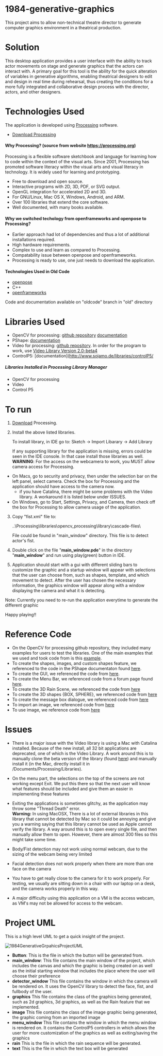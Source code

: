 # 1984-generative-graphics
This project aims to allow non-technical theatre director to generate computer graphics environment in a theatrical production. 

# Solution
This desktop application provides a user interface with the ability to track actor movements on stage and generate graphics that the actors can interact with. A primary goal for this tool is the ability for the quick alteration of variables in generative algorithms, enabling theatrical designers to edit and design in real time during rehearsal, thus creating the conditions for a more fully integrated and collaborative design process with the director, actors, and other designers. 


# Technologies Used
The application is developed using [Processing](https://processing.org/) software.

* [Download Processing](https://processing.org/download/)


#### Why Processing? (source from website https://processing.org)

Processing is a flexible software sketchbook and language for learning how to code within the context of the visual arts. Since 2001, Processing has promoted software literacy within the visual arts and visual literacy in technology. It is widely used for learning and prototyping.

* Free to download and open source.
* Interactive programs with 2D, 3D, PDF, or SVG output.
* OpenGL integration for accelerated 2D and 3D.
* For GNU/Linux, Mac OS X, Windows, Android, and ARM.
* Over 100 libraries that extend the core software.
* Well documented, with many books available.


#### Why we switched techology from openframeworks and openpose to Processing?

* Earlier approach had lot of dependencies and thus a lot of additional installations required.
* High hardware requirements.
* Complex to use and learn as compared to Processing.
* Compatability issue between openpose and openframeworks.
* Processing is ready to use, one just needs to download the application.


#### Technologies Used in Old Code
* [openpose](https://github.com/CMU-Perceptual-Computing-Lab/openpose)
* C++
* [openframeworks](https://openframeworks.cc/about/)

Code and documentation available on "oldcode" branch in "old" directory


# Libraries Used

* OpenCV for processing: [github repository](https://github.com/atduskgreg/opencv-processing) [documentation](http://atduskgreg.github.io/opencv-processing/reference/)
* PShape: [documentation](https://processing.github.io/processing-javadocs/core/processing/core/PShape.html)
* Video for processing: [github repository](https://github.com/processing/processing-video). In order for the program to work, use [Video Library Version 2.0-beta4](https://github.com/processing/processing-video/releases)
* ControlP5: [documentation](http://www.sojamo.de/libraries/controlP5/

##### Libraries Installed in Processing Library Manager

* OpenCV for processing
* Video
* Control P5


# To run

1. [Download](https://processing.org/download/) Processing.

2. Install the above listed libraries.

    To install library, in IDE go to: 
    Sketch -> Import Libarary -> Add Library
    
    If any supporting library for the application is missing, errors could be seen in the IDE console. In that case install those libraries as well.<br/>
        **WARNING**: For the access on the webcamera to work, you MUST allow camera access for Processing.
* On Macs, go to security and privacy, then under the selection bar on the left panel, select camera. Check the box for Processing and the application should have access to the camera now. 
    * if you have Catalina, there might be some problems with the Video library. A workaround it is listed below under ISSUES.
* On Windows, go to Start, Settings, Privacy, and Camera, then check off the box for Processing to allow camera usage of the application.

3. Copy "fist.xml" file to:

    ..\Processing\libraries\opencv_processing\library\cascade-files\

    File could be found in "main_window" directory. This file is to detect actor's fist.

4. Double click on the file "**main_window.pde**" in the directory "**main_window**" and run using play(green) button in IDE. 

5. Application should start with a gui with different sliding bars to customize the graphic and a startup window will appear with selections that the user can choose from, such as shapes, template, and which movement to detect. After the user has chosen the necessary information, the graphics window will appear along with a window displaying the camera and what it is detecting.

Note: Currently you need to re-run the application everytime to generate the different graphic

Happy playing!!


# Reference Code

* On the OpenCV for processing github repository, they included many examples for users to test the libraries. One of the main examples that we used and took code from is this [example](https://github.com/atduskgreg/opencv-processing/tree/master/examples/LiveCamTest).
* To create the shapes, images, and custom shapes feature, we referenced to the code in the PShape documentaton found [here](https://processing.org/tutorials/pshape/).
* To create the GUI, we referenced the code from [here](https://www.kasperkamperman.com/blog/processing-code/controlp5-library-example1/).
* To create the Menu Bar, we referenced code from a forum page found [here](https://forum.processing.org/two/discussion/12202/is-there-a-way-to-associate-a-menu-bar-with-the-sketch-frame).
* To create the 3D Rain Scene, we referenced the code from [here](https://discourse.processing.org/t/simple-3d-rain-simulation/10834)
* To create the 3D shapes {BOX, SPHERE}, we referenced code from [here](https://processing.org/examples/primitives3d.html)
* To create the message box dialogue, we referenced code from [here](https://forum.processing.org/two/discussion/4764/how-to-make-a-popup-window)
* To import an image, we referenced code from [here](https://stackoverflow.com/questions/16302332/how-could-i-choose-one-particular-file-to-load-with-loadstrings)
* To use image, we reference code from [here](https://processing.org/reference/PImage.html)


# Issues

* There is a major issue with the Video library is using a Mac with Catalina installed. Because of the new install, all 32 bit applications are deprecated, one of which is the Video Library. A work around this is to manually clone the beta version of the library (found [here](https://github.com/processing/processing-video/releases/tag/r6-v2.0-beta4))
and manually install it (in the Mac, directly install it in /Documents/Processing/Libraries). 
* On the menu part, the selections on the top of the screens are not working except Exit. We put this there so that the next user will know what features should be included and give them an easier in implementing these features
* Exiting the applications is sometimes glitchy, as the application may throw some "Thread Death" error.<br/> 
 **Warning:** In using MacOSX, There is a lot of external libraries in this library that cannot be detected by Mac so it could be annoying and give you a warning saying that this library cannot be used as Apple cannot verify the library. A way around this is to open every single file, and then manually allow them to open. However, there are almost 300 files so this might take some time.

* Body/Fist detection may not work using normal webcam, due to the sizing of the webcam being very limited
* Facial detection does not work properly when there are more than one face on the camera
* You have to get really close to the camera for it to work properly. For testing, we usually are sitting down in a chair with our laptop on a desk, and the camera works properly in this way.
* A major difficulty using this application on a VM is the access webcam, as VM's may not be allowed for access to the webcam.


# Project UML

This is a high level UML to get a quick insight of the project.

![1984GenerativeGrpahicsProjectUML](main_windowUML.png "main_windowUML")

* **Button**: This is the file in which the button will be generated from.
* **main_window**: This file contains the main window of the project, which includes the canvas and which the graphic is being created on as well as the initial starting window that includes the place where the user will choose their preference
* **detector_window** This file contains the window in which the camera will be rendered on. It uses the OpenCV library to detect the face, fist, and fullbody of the user. 
* **graphics** This file contains the class of the graphics being generated, such as 2d graphics, 3d graphics, as well as the Rain feature that we implemented.
* **image** This file contains the class of the image graphic being generated, the graphic coming from an imported image
* **menu_window** This file contains the window in which the menu window is rendered on. It contains the ControlP5 controllers in which allows the user for more customization of the graphics as well as exiting/saving the graphics
* **rain** This is the file in which the rain sequence will be generated. 
* **text** This is the file in which the text box will be generated

